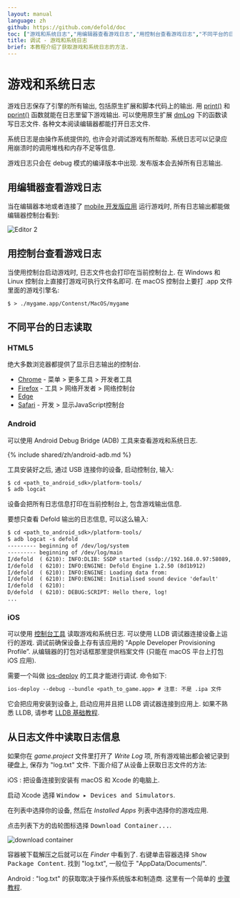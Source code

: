```yaml
---
layout: manual
language: zh
github: https://github.com/defold/doc
toc: ["游戏和系统日志","用编辑器查看游戏日志","用控制台查看游戏日志","不同平台的日志读取","HTML5","Android","iOS"]
title: 调试 - 游戏和系统日志
brief: 本教程介绍了获取游戏和系统日志的方法.
---
```


# 游戏和系统日志

游戏日志保存了引擎的所有输出, 包括原生扩展和脚本代码上的输出. 用 [print()](/ref/stable/base/#print:...) 和 [pprint()](/ref/stable/builtins/?q=pprint#pprint:v) 函数就能在日志里留下游戏输出. 可以使用原生扩展 [dmLog](/ref/stable/dmLog/) 下的函数读写日志文件. 各种文本阅读编辑器都能打开日志文件.

系统日志是由操作系统提供的, 也许会对调试游戏有所帮助. 系统日志可以记录应用崩溃时的调用堆栈和内存不足等信息.

<div class='sidenote' markdown='1'>
游戏日志只会在 debug 模式的编译版本中出现. 发布版本会去掉所有日志输出.
</div>

## 用编辑器查看游戏日志

当在编辑器本地或者连接了 [mobile 开发版应用](/zh/manuals/dev-app) 运行游戏时, 所有日志输出都能做编辑器控制台看到:

![Editor 2](/manuals/images/editor/editor2_overview.png)

## 用控制台查看游戏日志

当使用控制台启动游戏时, 日志文件也会打印在当前控制台上. 在 Windows 和 Linux 控制台上直接打游戏可执行文件名即可. 在 macOS 控制台上要打 .app 文件里面的游戏引擎名:

```
$ > ./mygame.app/Contenst/MacOS/mygame
```

## 不同平台的日志读取

### HTML5

绝大多数浏览器都提供了显示日志输出的控制台.

* [Chrome](https://developers.google.com/web/tools/chrome-devtools/console) - 菜单 > 更多工具 > 开发者工具
* [Firefox](https://developer.mozilla.org/en-US/docs/Tools/Browser_Console) - 工具 > 网络开发者 > 网络控制台
* [Edge](https://docs.microsoft.com/en-us/microsoft-edge/devtools-guide/console)
* [Safari](https://support.apple.com/guide/safari-developer/log-messages-with-the-console-dev4e7dedc90/mac) - 开发 > 显示JavaScript控制台

### Android

可以使用 Android Debug Bridge (ADB) 工具来查看游戏和系统日志.

{% include shared/zh/android-adb.md %}

  工具安装好之后, 通过 USB 连接你的设备, 启动控制台, 输入:

```txt
$ cd <path_to_android_sdk>/platform-tools/
$ adb logcat
```

设备会把所有日志信息打印在当前控制台上, 包含游戏输出信息.

要想只查看 Defold 输出的日志信息, 可以这么输入:

```txt
$ cd <path_to_android_sdk>/platform-tools/
$ adb logcat -s defold
--------- beginning of /dev/log/system
--------- beginning of /dev/log/main
I/defold  ( 6210): INFO:DLIB: SSDP started (ssdp://192.168.0.97:58089, http://0.0.0.0:38637)
I/defold  ( 6210): INFO:ENGINE: Defold Engine 1.2.50 (8d1b912)
I/defold  ( 6210): INFO:ENGINE: Loading data from:
I/defold  ( 6210): INFO:ENGINE: Initialised sound device 'default'
I/defold  ( 6210):
D/defold  ( 6210): DEBUG:SCRIPT: Hello there, log!
...
```

### iOS

可以使用 [控制台工具](https://support.apple.com/guide/console/welcome/mac) 读取游戏和系统日志. 可以使用 LLDB 调试器连接设备上运行的游戏. 调试前确保设备上存有该应用的 “Apple Developer Provisioning Profile”. 从编辑器的打包对话框那里提供档案文件 (只能在 macOS 平台上打包 iOS 应用).

需要一个叫做 [ios-deploy](https://github.com/phonegap/ios-deploy) 的工具才能进行调试. 命令如下:

```txt
ios-deploy --debug --bundle <path_to_game.app> # 注意: 不是 .ipa 文件
```

它会把应用安装到设备上, 启动应用并且把 LLDB 调试器连接到应用上. 如果不熟悉 LLDB, 请参考 [LLDB 基础教程](https://developer.apple.com/library/content/documentation/IDEs/Conceptual/gdb_to_lldb_transition_guide/document/lldb-basics.html).


## 从日志文件中读取日志信息

如果你在 *game.project* 文件里打开了 *Write Log* 项, 所有游戏输出都会被记录到硬盘上, 保存为 "log.txt" 文件. 下面介绍了从设备上获取日志文件的方法:

iOS
: 把设备连接到安装有 macOS 和 Xcode 的电脑上.

  启动 Xcode 选择 <kbd>Window ▸ Devices and Simulators</kbd>.

  在列表中选择你的设备, 然后在 *Installed Apps* 列表中选择你的游戏应用.

  点击列表下方的齿轮图标选择 <kbd>Download Container...</kbd>.

  ![download container](/manuals/images/debugging/download_container.png)

  容器被下载解压之后就可以在 *Finder* 中看到了. 右键单击容器选择 <kbd>Show Package Content</kbd>. 找到 "log.txt", 一般位于 "AppData/Documents/".

Android
: "log.txt" 的获取取决于操作系统版本和制造商. 这里有一个简单的 [步骤教程](https://stackoverflow.com/a/48077004/129360).
